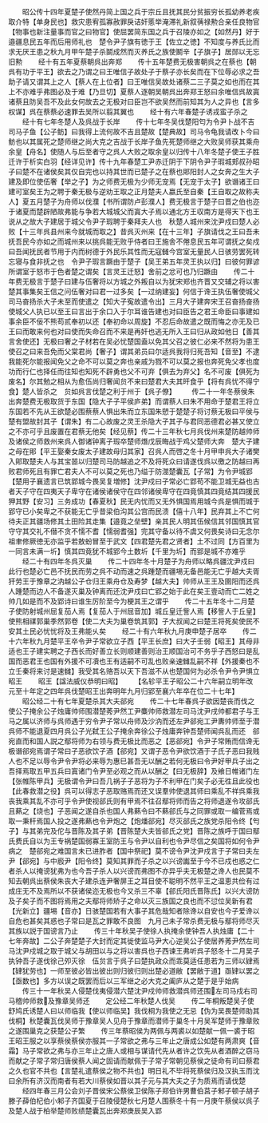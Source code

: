 <!-- { "loadSidebar": true } -->
　　昭公传十四年夏楚子使然丹简上国之兵于宗丘且抚其民分贫振穷长孤幼养老疾取介特【单身民也】救灾患宥孤寡赦罪戾诘奸慝举淹滞礼新叙蒨禄勲合亲任良物官【物事也新注量事而官之曰物官】使屈罢简东国之兵于召陵亦如之【如然丹】好于邉疆息民五年而后用师礼也　楚令尹子旗有徳于王【佐立之徳】不知度与养氏比而求无厌王患之秋九月甲午楚子杀鬬成然而灭养氏之族使鬭辛【子旗子】居郧以无忘旧勲
　　经十有五年夏蔡朝呉出奔郑
　　传十五年楚费无极害朝呉之在蔡也【朝呉有功于平王】欲去之乃谓之曰王唯信子故处子于蔡子亦长矣而在下位辱必求之吾助子请又谓其上之人【蔡人在上位者】曰王唯信吴故处诸蔡二三子莫之如也而在其上不亦难乎弗图必及于难【乃旦切】夏蔡人逐朝吴朝呉出奔郑王怒曰余唯信呉故寘诸蔡且防吴吾不及此女何故去之无极对曰臣岂不欲吴然而前知其为人之异也【言多权谋】呉在蔡蔡必速罪去吴所以翦其翼也
　　经十有六年春楚子诱戎蛮子杀之
　　经十有七年冬楚人及呉战于长岸
　　传十七年冬吴伐楚阳匄为令尹卜战不吉司马子鱼【公子鲂】曰我得上流何故不吉且楚故【楚典故】司马令龟我请改卜今曰鲂也以其属死之楚师继之尚大克之吉战于长岸子鱼先死楚师继之大败吴师获其乘舟余皇【舟名】使随人与后至者守之呉人大败之取余皇以归传十八年冬楚子使王子胜迁许于析实白羽【经详见许】传十九年春楚工尹赤迁阴于下阴令尹子瑕城郏叔孙昭子曰楚不在诸侯矣其仅自完也以持其世而已楚子之在蔡也郥阳封人之女奔之生大子建及即位使伍奢【举之子】为之师费无极为少师无宠焉【无宠于太子】欲谮诸王曰建可室矣王为之聘于秦无极与逆劝王取之正月楚夫人嬴氏至自秦【王自取之故称夫人】夏五月楚子为舟师以伐濮【书所谓防卢彭濮人】费无极言于楚子曰晋之伯也迩于诸夏而楚辟陋故弗能与争若大城城父而寘大子焉以通北方王収南方是得天下也王说从之故大子建居于城父令尹子瑕聘于秦拜夫人也　秋楚人城州来沈尹戍曰楚人必败【十三年呉县州来今就城而取之】昔呉灭州来【在十三年】子旗请伐之王曰吾未抚吾民今亦如之而城州来以挑呉能无败乎侍者曰王施舎不倦息民五年可谓抚之矣戍曰吾闻抚民者节用于内而树德于外民乐其性而无寇雠今宫室无量民人日骇劳罢死转忘寝与食非抚之也　令尹子瑕言蹶由于楚子【吴王弟五年灵王执以归】曰彼何罪谚所谓室于怒市于色者楚之谓矣【言灵王迁怒】舍前之忿可也乃归蹶由
　　传二十年费无极言于楚子曰建与伍奢将以方城之外叛自以为犹宋郑也齐晋又交辅之将以害楚其事集矣王信之问伍奢对曰君一过多矣【一过纳建妄】何信于谗王执伍奢使城父司马奋扬杀大子未至而使遣之【知大子寃故遣令出】三月大子建奔宋王召奋扬奋扬使城父人执已以至王曰言出于余口入于尔耳谁告建也对曰臣告之君王命臣曰事建如事余臣不佞不熊苟贰奉初以还【奉初命以周旋】不忍后命故遣之既而悔之亦无及已王曰而敢来何也对曰使而失命召而不来是再奸也逃无所入王曰归从政如他日【善其言舍使还】无极曰奢之子材若在吴必忧楚国盍以免其父召之彼仁必来不然将为患王使召之曰来吾免而父棠君尚【奢子】谓其弟员曰尔适呉我将归死吾知【音至】不逮我能死尔能报闻免父之命不可以莫之奔也亲戚为戮不可以莫之报也奔死免父孝也度功而行仁也择任而往知也知死不辟勇也父不可弃【俱去为弃父】名不可废【俱死为废名】尔其勉之相从为愈伍尚归奢闻贠不来曰楚君大夫其旰食乎【将有呉忧不得宁食】楚人皆杀之　贠如呉言伐楚之利于州于【呉子僚】
　　传二十一年冬蔡侯朱出奔楚费无极取货于东国【隐大子子平侯庐弟】而谓蔡人曰朱不用命于楚君王将立东国若不先从王欲楚必围蔡蔡人惧出朱而立东国朱愬于楚楚子将讨蔡无极曰平侯与楚有盟故封其子【谓朱】有二心故废之灵王杀隐大子其子与君同恶德君必甚又使立之不亦可乎且废置在君蔡无他矣【经见蔡】传二十三年秋七月呉伐州来楚防越帅师及诸侯之师救州来呉人御诸钟离子瑕卒楚师熸戊辰晦战于鸡父楚师大奔　楚大子建之母在郥【平王娶秦女废太子建故母归其家】召呉人而啓之冬十月甲申呉大子诸樊入郥取楚夫人与其宝噐以归楚司马防越追之不及将死众曰请遂伐呉以徼之防越曰再败君师死且有罪亡君夫人不可以莫之死也乃缢于防澨楚囊瓦【子常】为令尹城郢【楚用子襄遗言已筑郢城今畏吴复増修】沈尹戍曰子常必亡郢苟不能卫城无益也古者天子守在四夷天子卑守在诸侯诸侯守在四邻诸侯卑守在四竟慎其四竟结其四援民狎其野【安习】三务成功【春夏秋】民无内忧而又无外惧国焉用城今呉是惧而城于郢守已小矣卑之不获能无亡乎昔梁伯沟其公宫而民溃【僖十八年】民弃其上不亡何待夫正其疆场修其土田险其走集【邉竟之垒壁】亲其民人明其伍候信其邻国慎其官守守其交礼不僣不贪不懦不耆【懦弱耆强】完其守备以待不虞又何畏矣诗曰无念尔祖聿修厥徳无亦监乎若敖蚡冒至于武文【四君楚先君之贤者】土不过同【方百里为一同言未满一圻】慎其四竟犹不城郢今土数圻【千里为圻】而郢是城不亦难乎
　　经二十有四年冬呉灭巢
　　传二十四年冬十月楚子为舟师以略呉疆沈尹戍曰此行也楚必亡邑不抚民而劳之呉不动而速之呉踵楚而疆埸无备邑能无亡乎越大夫胥犴劳王于豫章之汭越公子仓归王乘舟仓及寿梦【越大夫】帅师从王王及圉阳而还呉人踵楚而边人不备遂灭巢及钟离而还沈尹戍曰亡郢之始于此在矣王壹动而亡二姓之帅几如是而不及郢诗曰谁生厉阶至今为梗其王之谓乎
　　传二十五年冬十二月楚子使防射城州屈复茄人焉【复茄人于州屈音加】城丘皇迁訾人焉【移訾人于丘皇】使熊相禖郭巢季然郭卷【使二大夫为巢卷筑其郭】子大叔闻之曰楚王将死矣使民不安其土民必忧忧将及王弗能乆矣
　　经二十有六年秋九月庚申楚子居卒
　　传二十六年秋九月楚平王卒令尹子常欲立子西【平王长庶】曰大子壬弱【昭王】其母非适也王子建实聘之子西长而好善立长则顺建善则治王顺国治可不务乎子西怒曰是乱国而恶君王也国有外援不可凟也王有适嗣不可乱也败亲速雠乱嗣不祥【外援秦也不立壬秦将来讨是速雠】我受其名赂吾以天下吾滋不从也楚国何为必杀令尹令尹惧立昭王
　　昭王【諡法威仪恭明曰昭】
　　【名轸平王子昭公二十六年嗣立明年改元至十年定之四年呉伐楚昭王出奔明年九月归郢至襄六年卒在位二十七年】
　　昭公经二十有七年夏楚杀其大夫郤宛
　　传二十七年春呉子欲因楚丧而伐之使公子掩余公子烛庸帅师围潜楚莠尹然工尹麋帅师救潜左司马沈尹戌帅都君子与王马之属以济师与呉师遇于穷令尹子常以舟师及沙汭而还左尹郤宛工尹夀帅师至于潜呉师不能退夏四月呉公子光弑王公子掩余奔徐公子烛庸奔钟吾楚师闻呉乱而还　郤宛直而和国人説之鄢将师为右领与费无极比而恶之【恶郤宛】令尹子常贿而信谗无极谮郤宛焉谓子常曰子恶欲饮子酒【郤宛】又谓子恶令尹欲饮酒于子氏子恶曰我贱人也不足以辱令尹令尹将必来辱为惠巳甚吾无以酬之若何无极曰令尹好甲兵子出之吾择焉取五甲五兵曰寘诸门令尹至必观之而从以酬之【曰无极辞】及飨日帷诸门左【张帷陈甲兵】无极谓令尹曰吾几祸子子恶将为子不利甲在门矣子必无徃且此役也【此春救潜之役】呉可以得志子恶取赂焉而还又误羣帅使退其师曰乘乱不祥呉乘我丧我乘其乱不亦可乎令尹使视郤氏则有甲焉不往召鄢将师而告之将师退遂令攻郤氏且爇之【烧也】子恶闻之遂自杀也国人弗爇令曰不爇郤氏与之同罪或取一编菅焉或取一秉秆焉国人投之遂弗爇也令尹炮之【炮燔郤宛】尽灭郤氏之族党杀阳令终【匄子】与其弟完及佗与晋陈及其子弟【晋陈楚大夫皆郤氏之党】晋陈之族呼于国曰鄢氏费氏自以为王专祸楚国弱寡王室防王与令尹以自利也令尹尽信之矣国将如何令尹病之　楚郤宛之难国言未已进胙者【国中祭祀】莫不谤令尹沈尹戍言于子常曰夫左尹【郤宛】与中廏尹【阳令终】莫知其罪而子杀之以兴谤讟至于今不已戍也惑之仁者杀人以掩谤犹弗为也今吾子杀人以兴谤而弗图不亦异乎夫无极楚之谗人也民莫不知去朝呉出蔡侯朱丧大子建杀连尹奢屏王之耳目使不聪明不然平王之温恵共俭有过成庄无不及焉所以不获诸侯迩无极也今又杀三不辜【郤氏阳氏晋陈氏】以兴大谤防及子矣子而不图将焉用之夫鄢将师矫子之命以灭三族国之良也而不愆位吴新有君【光新立】疆埸【音亦】日骇楚国若有大事子其危哉知者除谗以自安也今子爱谗以自危也甚矣其惑也子常曰是瓦之罪敢不良图　九月己未子常杀费无极与鄢将师尽灭其族以説于国谤言乃止
　　传三十年秋吴子使徐人执掩余使钟吾人执烛庸【二十七年奔故】二公子奔楚楚子大封而定其徙使监马尹大心逆吴公子使居养莠尹然左司马沈尹戍城之取于城父与胡田以与之将以害呉也子西谏王弗听呉子怒冬十二月吴子执钟吾子遂伐徐己夘灭徐　伍贠言于呉子曰楚执政众而乖莫适任患若为三师以肄焉【肄犹劳也】一师至彼必皆出彼出则归彼归则出楚必道敝【罢敝于道】亟肄以罢之【亟数也】多方以误之既罢而后以三军继之必大克之阖庐从之楚于是乎始病
　　传三十一年秋吴人侵楚伐夷侵潜六楚沈尹戍帅师救潜呉师还围左司马戍右司马稽帅师救及豫章吴师还
　　定公经二年秋楚人伐吴
　　传二年桐叛楚吴子使舒鸠氏诱楚人曰以师临我【使以师临吴】我伐桐为我使之无忌【伪为吴畏楚师助其伐桐】秋楚囊瓦伐吴师于豫章吴人见舟于豫章而潜师于巢冬十月吴军楚师于豫章败之遂围巢克之获楚公子繁
　　传三年蔡昭侯为两佩与两裘以如楚献一佩一裘于昭王昭王服之以享蔡侯蔡侯亦服其一子常欲之弗与三年止之唐成公如楚有两肃爽【音霜】马子常欲之弗与亦三年止之唐人或相与谋请代先从者许之饮先从者酒醉之窃马而献之子常子常归唐侯蔡人闻之固请而献佩于子常子常朝见蔡侯之徒命有司曰蔡君之久也官不共也【言楚礼遣蔡侯之物不共也】明日礼不毕将死蔡侯归及汉执玉而沈曰余所有济汉而南者有若大川蔡侯如晋以其子元与其大夫之子为质焉而请伐楚
　　经四年春三月公会刘子晋侯宋公蔡侯卫侯陈子郑伯许男曹伯莒子邾子顿子胡子滕子薛伯杞伯小邾子齐国夏于召陵侵楚秋七月楚人围蔡冬十有一月庚午蔡侯以呉子及楚人战于柏举楚师败绩楚囊瓦出奔郑庚辰吴入郢
